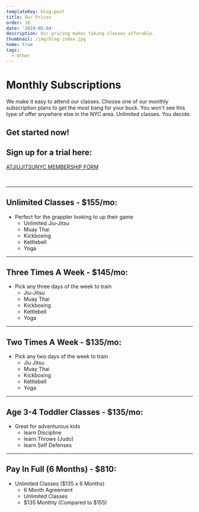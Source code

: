 ```yaml
---
templateKey: blog-post
title: Our Prices
order: 10
date: '2019-05-04'
description: Our pricing makes taking classes afforable.
thumbnail: /img/blog-index.jpg
home: true
tags:
  - Other
---
```

# Monthly Subscriptions

We make it easy to attend our classes. Choose one of our monthly subscription plans to get the most bang for your buck. You won't see this type of offer anywhere else in the NYC area. Unlimited classes. You decide.

## Get started now!

## Sign up for a trial here:

<a
            href="javascript:void(
        window.open(
          'https://form.jotform.com/atjiujitsudev/studio-membership',
          'blank',
          'scrollbars=yes,
          toolbar=no,
          width=700,
          height=500'
        )
      )
    "
          >
ATJIUJITSUNYC MEMBERSHIP FORM
</a>

<br>

- - -

## Unlimited Classes - $155/mo:

* Perfect for the grappler looking to up their game
  * Unlimited Jiu-Jitsu
  * Muay Thai
  * Kickboxing
  * Kettlebell
  * Yoga

- - -

## Three Times A Week - $145/mo:

* Pick any three days of the week to train
  * Jiu-Jitsu
  * Muay Thai
  * Kickboxing
  * Kettlebell
  * Yoga

- - -

## Two Times A Week - $135/mo:

* Pick any two days of the week to train
  * Jiu Jitsu
  * Muay Thai
  * Kickboxing
  * Kettlebell
  * Yoga

- - -

## Age 3-4 Toddler Classes - $135/mo:

* Great for adventurous kids
  * learn Discipline
  * learn Throws (Judo)
  * learn Self Defenses

- - -

## Pay In Full (6 Months) - $810:

* Unlimited Classes ($135 x 6 Months)
  * 6 Month Agreement
  * Unlimited Classes
  * $135 Monthly (Compared to $155)
